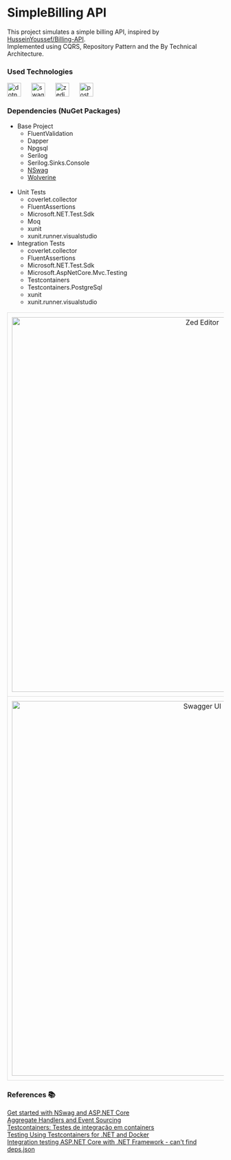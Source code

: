 # SimpleBilling API
This project simulates a simple billing API, inspired by <a href="https://github.com/HusseinYoussef/Billing-API">HusseinYoussef/Billing-API</a>.<br/>
Implemented using CQRS, Repository Pattern and the By Technical Architecture. <br/>

<h3>Used Technologies</h3>
<div style="display: flex; gap: 10px;">
    <img height="32" width="32" src="https://cdn.simpleicons.org/dotnet" alt="dotnet" />&nbsp;
    <img height="32" width="32" src="https://cdn.simpleicons.org/swagger" alt="swagger" />&nbsp;
    <img height="32" width="32" src="https://cdn.simpleicons.org/zedindustries" alt="zedindustries" />&nbsp;
    <img height="32" width="32" src="https://cdn.simpleicons.org/postgresql" alt="postgresql" />&nbsp;
</div>

### Dependencies (NuGet Packages)
<ul>
    <li>Base Project
        <ul>
            <li>FluentValidation</li>
            <li>Dapper</li>
            <li>Npgsql</li>
            <li>Serilog</li>
            <li>Serilog.Sinks.Console</li>
            <li><a href="https://github.com/RicoSuter/NSwag">NSwag</a></li>
            <li><a href="https://github.com/JasperFx/wolverine">Wolverine</a></li>
        </ul>
    </li></br>
    <li>Unit Tests
        <ul>
            <li>coverlet.collector</li>
            <li>FluentAssertions</li>
            <li>Microsoft.NET.Test.Sdk</li>
            <li>Moq</li>
            <li>xunit</li>
            <li>xunit.runner.visualstudio</li>
        </ul>
    </li>
    <li>Integration Tests
        <ul>
            <li>coverlet.collector</li>
            <li>FluentAssertions</li>
            <li>Microsoft.NET.Test.Sdk</li>
            <li>Microsoft.AspNetCore.Mvc.Testing</li>
            <li>Testcontainers</li>
            <li>Testcontainers.PostgreSql</li>
            <li>xunit</li>
            <li>xunit.runner.visualstudio</li>
        </ul>
    </li>
</ul>

<table style="width: 100%; text-align: center; border-spacing: 20px;">
  <tr>
    <td style="border: 1px solid #ddd; padding: 10px;">
      <img src="https://github.com/user-attachments/assets/1f627501-113c-4b8f-b565-bec4af9ce51b" alt="Zed Editor" width="870">
    </td>
  </tr>
  <tr>
    <td style="border: 1px solid #ddd; padding: 10px;">
      <img src="https://github.com/user-attachments/assets/6b96d3bc-addb-423f-a399-47b065556ea4" alt="Swagger UI" width="870">
    </td>
  </tr>
</table>

<h3>References 📚</h3>
<a href="https://learn.microsoft.com/en-us/aspnet/core/tutorials/getting-started-with-nswag?view=aspnetcore-8.0&tabs=visual-studio">Get started with NSwag and ASP.NET Core</a><br/>
<a href="https://wolverinefx.net/guide/durability/marten/event-sourcing.html">Aggregate Handlers and Event Sourcing</a><br/>
<a href="https://dev.to/wandealves/testcontainers-testes-de-integracao-em-containers-495l">Testcontainers: Testes de integração em containers</a><br/>
<a href="https://code-maze.com/csharp-testing-using-testcontainers-for-net-and-docker/">Testing Using Testcontainers for .NET and Docker</a><br/>
<a href="https://stackoverflow.com/questions/55131379/integration-testing-asp-net-core-with-net-framework-cant-find-deps-json">Integration testing ASP.NET Core with .NET Framework - can't find deps.json</a><br/>
